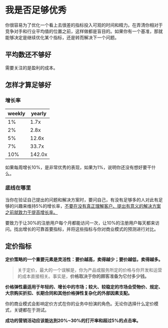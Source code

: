 # 我是否足够优秀

你很容易为了优化一个看上去很差的指标投入可观的时间和精力。在弄清你相对于竞争对手和行业平均值的位置之前，这样做都是盲目的。如果你有一个基准，那就能够决定是继续优化某个指标，还是转而解决下一个问题。

## 平均数还不够好

需要关注的是盈利的成本。

## 怎样才算足够好

### 增长率

| weekly | yearly |
| ------ | ------ |
| 1%     | 1.7x   |
| 2%     | 2.8x   |
| 5%     | 12.6x  |
| 7%     | 33.7x  |
| 10%    | 142.0x |

如果每周增长10%，是非常优秀的表现，如果为1%，说明你还没有想好要干什么。

### 底线在哪里

当你在验证自己提出的问题和解决方案时，要问自己，有没有足够多的人对此有足够的兴趣来维持5%的增长率，<u>不要在没有真正理解客户、提出有意义的解决方案之前就致力于提高增长率。</u>

要致力于让30%的注册用户每个月都能访问一次，让10%的注册用户每天都来访问。找出增长的可靠首要指标，并将这些指标与你对商业模式的预测进行对比。

## 定价指标

**定价策略的一个重要元素是灵活性：要价越高，卖得越少；要价越低，卖得越多。**

> 关于定价，最大的一个误解是，你为产品或服务所定的价格与你开发和运营的成本直接相关。事实是，**价格取决于你的顾客准备为它付多少钱。**

**价格弹性最适用于年轻的、增长中的市场；较大、较稳定的市场会受物价、规定、大宗购买折扣、长期合同和其他价格弹性复杂化的外部因素支配。**

你的商业模式会影响定价方式在你的业务中扮演的角色。无论你选择什么定价模式，关键都在于测试。

**成功的营销活动应该能达到20%~30%的打开率和超过5%的点击率。**